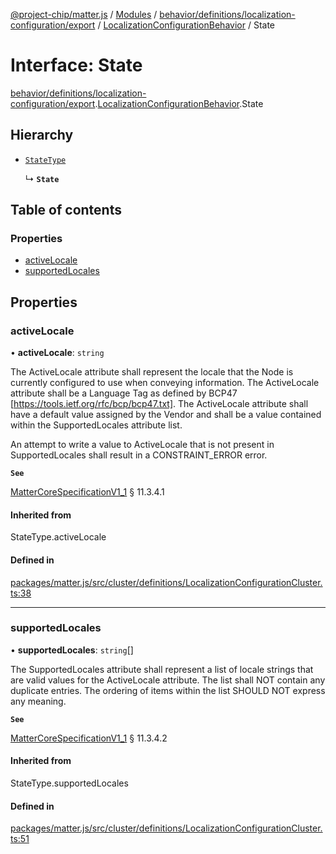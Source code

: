 [@project-chip/matter.js](../README.md) / [Modules](../modules.md) / [behavior/definitions/localization-configuration/export](../modules/behavior_definitions_localization_configuration_export.md) / [LocalizationConfigurationBehavior](../modules/behavior_definitions_localization_configuration_export.LocalizationConfigurationBehavior.md) / State

# Interface: State

[behavior/definitions/localization-configuration/export](../modules/behavior_definitions_localization_configuration_export.md).[LocalizationConfigurationBehavior](../modules/behavior_definitions_localization_configuration_export.LocalizationConfigurationBehavior.md).State

## Hierarchy

- [`StateType`](../modules/behavior_definitions_localization_configuration_export._internal_.md#statetype)

  ↳ **`State`**

## Table of contents

### Properties

- [activeLocale](behavior_definitions_localization_configuration_export.LocalizationConfigurationBehavior.State.md#activelocale)
- [supportedLocales](behavior_definitions_localization_configuration_export.LocalizationConfigurationBehavior.State.md#supportedlocales)

## Properties

### activeLocale

• **activeLocale**: `string`

The ActiveLocale attribute shall represent the locale that the Node is currently configured to use when
conveying information. The ActiveLocale attribute shall be a Language Tag as defined by BCP47
[https://tools.ietf.org/rfc/bcp/bcp47.txt]. The ActiveLocale attribute shall have a default value
assigned by the Vendor and shall be a value contained within the SupportedLocales attribute list.

An attempt to write a value to ActiveLocale that is not present in SupportedLocales shall result in a
CONSTRAINT_ERROR error.

**`See`**

[MatterCoreSpecificationV1_1](spec_export.MatterCoreSpecificationV1_1.md) § 11.3.4.1

#### Inherited from

StateType.activeLocale

#### Defined in

[packages/matter.js/src/cluster/definitions/LocalizationConfigurationCluster.ts:38](https://github.com/project-chip/matter.js/blob/3adaded6/packages/matter.js/src/cluster/definitions/LocalizationConfigurationCluster.ts#L38)

___

### supportedLocales

• **supportedLocales**: `string`[]

The SupportedLocales attribute shall represent a list of locale strings that are valid values for the
ActiveLocale attribute. The list shall NOT contain any duplicate entries. The ordering of items within
the list SHOULD NOT express any meaning.

**`See`**

[MatterCoreSpecificationV1_1](spec_export.MatterCoreSpecificationV1_1.md) § 11.3.4.2

#### Inherited from

StateType.supportedLocales

#### Defined in

[packages/matter.js/src/cluster/definitions/LocalizationConfigurationCluster.ts:51](https://github.com/project-chip/matter.js/blob/3adaded6/packages/matter.js/src/cluster/definitions/LocalizationConfigurationCluster.ts#L51)
